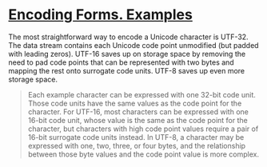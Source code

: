 # [Encoding Forms. Examples](https://www.unicode.org/versions/Unicode16.0.0/core-spec/chapter-2/#G12125)

The most straightforward way to encode a Unicode character is UTF-32. The data stream contains each Unicode code point unmodified (but padded with leading zeros). UTF-16 saves up on storage space by removing the need to pad code points that can be represented with two bytes and mapping the rest onto surrogate code units. UTF-8 saves up even more storage space.

> Each example character can be expressed with one 32-bit code unit. Those code units have the same values as the code point for the character. For UTF-16, most characters can be expressed with one 16-bit code unit, whose value is the same as the code point for the character, but characters with high code point values require a pair of 16-bit surrogate code units instead. In UTF-8, a character may be expressed with one, two, three, or four bytes, and the relationship between those byte values and the code point value is more complex.
